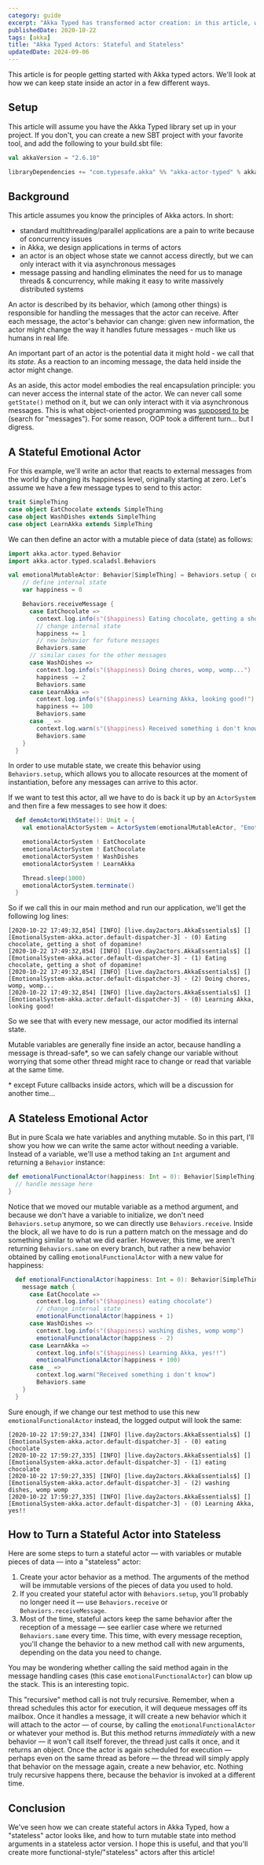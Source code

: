 ```yaml
---
category: guide
excerpt: "Akka Typed has transformed actor creation: in this article, we explore various methods for managing state within Akka actors"
publishedDate: 2020-10-22
tags: [akka]
title: "Akka Typed Actors: Stateful and Stateless"
updatedDate: 2024-09-06
---
```


This article is for people getting started with Akka typed actors. We'll look at how we can keep state inside an actor in a few different ways.

## Setup

This article will assume you have the Akka Typed library set up in your project. If you don't, you can create a new SBT project with your favorite tool, and add the following to your build.sbt file:

```scala
val akkaVersion = "2.6.10"

libraryDependencies += "com.typesafe.akka" %% "akka-actor-typed" % akkaVersion
```

## Background

This article assumes you know the principles of Akka actors. In short:

- standard multithreading/parallel applications are a pain to write because of concurrency issues
- in Akka, we design applications in terms of actors
- an actor is an object whose state we cannot access directly, but we can only interact with it via asynchronous messages
- message passing and handling eliminates the need for us to manage threads & concurrency, while making it easy to write massively distributed systems

An actor is described by its behavior, which (among other things) is responsible for handling the messages that the actor can receive. After each message, the actor's behavior can change: given new information, the actor might change the way it handles future messages - much like us humans in real life.

An important part of an actor is the potential data it might hold - we call that its _state_. As a reaction to an incoming message, the data held inside the actor might change.

As an aside, this actor model embodies the real encapsulation principle: you can never access the internal state of the actor. We can never call some `getState()` method on it, but we can only interact with it via asynchronous messages. This is what object-oriented programming was [supposed to be](http://userpage.fu-berlin.de/~ram/pub/pub_jf47ht81Ht/doc_kay_oop_en) (search for "messages"). For some reason, OOP took a different turn... but I digress.

## A Stateful Emotional Actor

For this example, we'll write an actor that reacts to external messages from the world by changing its happiness level, originally starting at zero. Let's assume we have a few message types to send to this actor:

```scala
trait SimpleThing
case object EatChocolate extends SimpleThing
case object WashDishes extends SimpleThing
case object LearnAkka extends SimpleThing
```

We can then define an actor with a mutable piece of data (state) as follows:

```scala
import akka.actor.typed.Behavior
import akka.actor.typed.scaladsl.Behaviors

val emotionalMutableActor: Behavior[SimpleThing] = Behaviors.setup { context =>
    // define internal state
    var happiness = 0

    Behaviors.receiveMessage {
      case EatChocolate =>
        context.log.info(s"($happiness) Eating chocolate, getting a shot of dopamine!")
        // change internal state
        happiness += 1
        // new behavior for future messages
        Behaviors.same
      // similar cases for the other messages
      case WashDishes =>
        context.log.info(s"($happiness) Doing chores, womp, womp...")
        happiness -= 2
        Behaviors.same
      case LearnAkka =>
        context.log.info(s"($happiness) Learning Akka, looking good!")
        happiness += 100
        Behaviors.same
      case _ =>
        context.log.warn(s"($happiness) Received something i don't know")
        Behaviors.same
    }
  }
```

In order to use mutable state, we create this behavior using `Behaviors.setup`, which allows you to allocate resources at the moment of instantiation, before any messages can arrive to this actor.

If we want to test this actor, all we have to do is back it up by an `ActorSystem` and then fire a few messages to see how it does:

```scala
  def demoActorWithState(): Unit = {
    val emotionalActorSystem = ActorSystem(emotionalMutableActor, "EmotionalSystem")

    emotionalActorSystem ! EatChocolate
    emotionalActorSystem ! EatChocolate
    emotionalActorSystem ! WashDishes
    emotionalActorSystem ! LearnAkka

    Thread.sleep(1000)
    emotionalActorSystem.terminate()
  }
```

So if we call this in our main method and run our application, we'll get the following log lines:

```
[2020-10-22 17:49:32,854] [INFO] [live.day2actors.AkkaEssentials$] [] [EmotionalSystem-akka.actor.default-dispatcher-3] - (0) Eating chocolate, getting a shot of dopamine!
[2020-10-22 17:49:32,854] [INFO] [live.day2actors.AkkaEssentials$] [] [EmotionalSystem-akka.actor.default-dispatcher-3] - (1) Eating chocolate, getting a shot of dopamine!
[2020-10-22 17:49:32,854] [INFO] [live.day2actors.AkkaEssentials$] [] [EmotionalSystem-akka.actor.default-dispatcher-3] - (2) Doing chores, womp, womp...
[2020-10-22 17:49:32,854] [INFO] [live.day2actors.AkkaEssentials$] [] [EmotionalSystem-akka.actor.default-dispatcher-3] - (0) Learning Akka, looking good!
```

So we see that with every new message, our actor modified its internal state.

Mutable variables are generally fine inside an actor, because handling a message is thread-safe\*, so we can safely change our variable without worrying that some other thread might race to change or read that variable at the same time.

\* except Future callbacks inside actors, which will be a discussion for another time...

## A Stateless Emotional Actor

But in pure Scala we hate variables and anything mutable. So in this part, I'll show you how we can write the same actor without needing a variable. Instead of a variable, we'll use a method taking an `Int` argument and returning a `Behavior` instance:

```scala
def emotionalFunctionalActor(happiness: Int = 0): Behavior[SimpleThing] = Behaviors.receive { (context, message) =>
  // handle message here
}
```

Notice that we moved our mutable variable as a method argument, and because we don't have a variable to initialize, we don't need `Behaviors.setup` anymore, so we can directly use `Behaviors.receive`. Inside the block, all we have to do is run a pattern match on the message and do something similar to what we did earlier. However, this time, we aren't returning `Behaviors.same` on every branch, but rather a new behavior obtained by calling `emotionalFunctionalActor` with a new value for happiness:

```scala
  def emotionalFunctionalActor(happiness: Int = 0): Behavior[SimpleThing] = Behaviors.receive { (context, message) =>
    message match {
      case EatChocolate =>
        context.log.info(s"($happiness) eating chocolate")
        // change internal state
        emotionalFunctionalActor(happiness + 1)
      case WashDishes =>
        context.log.info(s"($happiness) washing dishes, womp womp")
        emotionalFunctionalActor(happiness - 2)
      case LearnAkka =>
        context.log.info(s"($happiness) Learning Akka, yes!!")
        emotionalFunctionalActor(happiness + 100)
      case _ =>
        context.log.warn("Received something i don't know")
        Behaviors.same
    }
  }
```

Sure enough, if we change our test method to use this new `emotionalFunctionalActor` instead, the logged output will look the same:

```
[2020-10-22 17:59:27,334] [INFO] [live.day2actors.AkkaEssentials$] [] [EmotionalSystem-akka.actor.default-dispatcher-3] - (0) eating chocolate
[2020-10-22 17:59:27,335] [INFO] [live.day2actors.AkkaEssentials$] [] [EmotionalSystem-akka.actor.default-dispatcher-3] - (1) eating chocolate
[2020-10-22 17:59:27,335] [INFO] [live.day2actors.AkkaEssentials$] [] [EmotionalSystem-akka.actor.default-dispatcher-3] - (2) washing dishes, womp womp
[2020-10-22 17:59:27,335] [INFO] [live.day2actors.AkkaEssentials$] [] [EmotionalSystem-akka.actor.default-dispatcher-3] - (0) Learning Akka, yes!!
```

## How to Turn a Stateful Actor into Stateless

Here are some steps to turn a stateful actor &mdash; with variables or mutable pieces of data &mdash; into a "stateless" actor:

1.  Create your actor behavior as a method. The arguments of the method will be immutable versions of the pieces of data you used to hold.
1.  If you created your stateful actor with `Behaviors.setup`, you'll probably no longer need it &mdash; use `Behaviors.receive` or `Behaviors.receiveMessage`.
1.  Most of the time, stateful actors keep the same behavior after the reception of a message &mdash; see earlier case where we returned `Behaviors.same` every time. This time, with every message reception, you'll change the behavior to a new method call with new arguments, depending on the data you need to change.

You may be wondering whether calling the said method again in the message handling cases (this case `emotionalFunctionalActor`) can blow up the stack. This is an interesting topic.

This "recursive" method call is not truly recursive. Remember, when a thread schedules this actor for execution, it will dequeue messages off its mailbox. Once it handles a message, it will create a new behavior which it will attach to the actor &mdash; of course, by calling the `emotionalFunctionalActor` or whatever your method is. But this method returns _immediately_ with a new behavior &mdash; it won't call itself forever, the thread just calls it once, and it returns an object. Once the actor is again scheduled for execution &mdash; perhaps even on the same thread as before &mdash; the thread will simply apply that behavior on the message again, create a new behavior, etc. Nothing truly recursive happens there, because the behavior is invoked at a different time.

## Conclusion

We've seen how we can create stateful actors in Akka Typed, how a "stateless" actor looks like, and how to turn mutable state into method arguments in a stateless actor version. I hope this is useful, and that you'll create more functional-style/"stateless" actors after this article!
